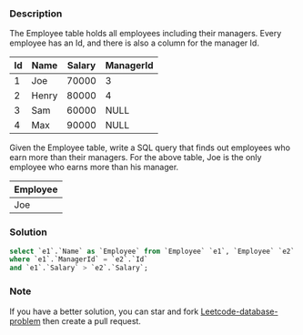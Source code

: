 ### Description

The Employee table holds all employees including their managers. Every employee has an Id, and there is also a column for the manager Id.

| Id | Name  | Salary | ManagerId |
|----|-------|--------|-----------|
| 1  | Joe   | 70000  | 3         |
| 2  | Henry | 80000  | 4         |
| 3  | Sam   | 60000  | NULL      |
| 4  | Max   | 90000  | NULL      |
Given the Employee table, write a SQL query that finds out employees who earn more than their managers. For the above table, Joe is the only employee who earns more than his manager.

| Employee |
|----------|
| Joe      |

### Solution

```sql
select `e1`.`Name` as `Employee` from `Employee` `e1`, `Employee` `e2`
where `e1`.`ManagerId` = `e2`.`Id`
and `e1`.`Salary` > `e2`.`Salary`;
```

### Note

If you have a better solution, you can star and fork [Leetcode-database-problem](https://github.com/xx19941215/Leetcode-database-problem) then create a pull request.